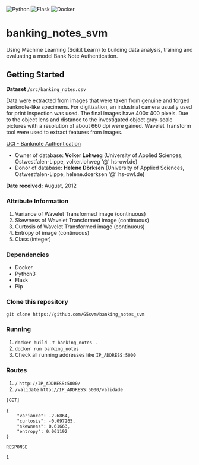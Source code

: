 ![Python](https://img.shields.io/badge/Python-3776AB?style=for-the-badge&logo=python&logoColor=white)
![Flask](https://img.shields.io/badge/Flask-%157F1F.svg?style=for-the-badge&logo=flask&logoColor=white)
![Docker](https://img.shields.io/badge/Docker-%23316192.svg?style=for-the-badge&logo=docker&logoColor=white)

# banking_notes_svm

Using Machine Learning (Scikit Learn) to building data analysis, training and evaluating a model Bank Note Authentication.

## Getting Started
**Dataset** ```/src/banking_notes.csv```

Data were extracted from images that were taken from genuine and forged banknote-like specimens. For digitization, an industrial camera usually used for print inspection was used. The final images have 400x 400 pixels. Due to the object lens and distance to the investigated object gray-scale pictures with a resolution of about 660 dpi were gained. Wavelet Transform tool were used to extract features from images.

[UCI - Banknote Authentication](https://archive.ics.uci.edu/ml/datasets/banknote+authentication#)

- Owner of database: **Volker Lohweg** (University of Applied Sciences, Ostwestfalen-Lippe, volker.lohweg '@' hs-owl.de)
- Donor of database: **Helene Dörksen** (University of Applied Sciences, Ostwestfalen-Lippe, helene.doerksen '@' hs-owl.de)

**Date received:** August, 2012

### Attribute Information

  1. Variance of Wavelet Transformed image (continuous)
  2. Skewness of Wavelet Transformed image (continuous)
  3. Curtosis of Wavelet Transformed image (continuous)
  4. Entropy of image (continuous)
  5. Class (integer)

### Dependencies

- Docker
- Python3
- Flask
- Pip

### Clone this repository

```git clone https://github.com/G5svm/banking_notes_svm```

### Running

1. ```docker build -t banking_notes .```
2. ```docker run banking_notes```
3. Check all running addresses like ```IP_ADDRESS:5000```

### Routes
1. ```/``` ```http://IP_ADDRESS:5000/```
2. ```/validate``` ```http://IP_ADDRESS:5000/validade```

```[GET]```
```
{
	"variance": -2.6864,
	"curtosis": -0.097265,
	"skewness": 0.61663,
	"entropy": 0.061192
}
```

```RESPONSE```
```
1
```
